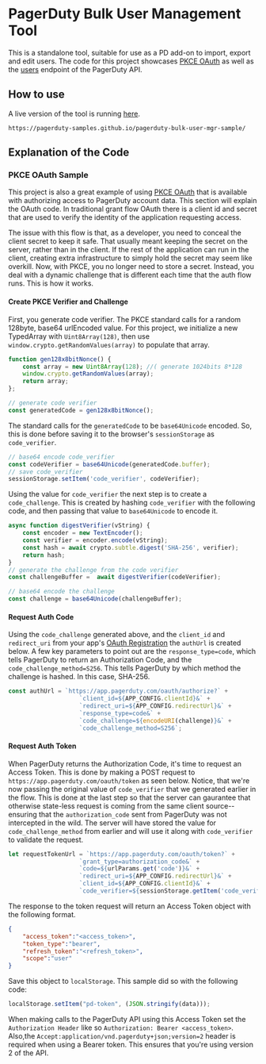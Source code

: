 # PagerDuty Bulk User Management Tool

This is a standalone tool, suitable for use as a PD add-on to import, export and edit users. The code for this project showcases [PKCE OAuth](https://v2.developer.pagerduty.com/docs/oauth-2-functionality-pkce) as well as the [users](https://developer.pagerduty.com/api-reference/reference/REST/openapiv3.json/paths/~1users/get) endpoint of the PagerDuty API.

## How to use
A live version of the tool is running [here](https://pagerduty-samples.github.io/pagerduty-bulk-user-mgr-sample/).
```
https://pagerduty-samples.github.io/pagerduty-bulk-user-mgr-sample/
```
## Explanation of the Code

### PKCE OAuth Sample
This project is also a great example of using [PKCE OAuth](https://oauth.net/2/pkce/) that is available with authorizing access to PagerDuty account data. This section will explain the OAuth code. In traditional grant flow OAuth there is a client id and secret that are used to verify the identity of the application requesting access.

The issue with this flow is that, as a developer, you need to conceal the client secret to keep it safe. That usually meant keeping the secret on the server, rather than in the client. If the rest of the application can run in the client, creating extra infrastructure to simply hold the secret may seem like overkill. Now, with PKCE, you no longer need to store a secret. Instead, you deal with a dynamic challenge that is different each time that the auth flow runs. This is how it works.

#### Create PKCE Verifier and Challenge
First, you generate code verifier. The PKCE standard calls for a random 128byte, base64 urlEncoded value. For this project, we initialize a new TypedArray with `Uint8Array(128)`, then use `window.crypto.getRandomValues(array)` to populate that array. 

```javascript
function gen128x8bitNonce() {
    const array = new Uint8Array(128); //( generate 1024bits 8*128
    window.crypto.getRandomValues(array);
    return array;
};

// generate code verifier
const generatedCode = gen128x8bitNonce();
```


The standard calls for the `generatedCode` to be `base64Unicode` encoded. So, this is done before saving it to the browser's `sessionStorage` as `code_verifier`.

```javascript
// base64 encode code_verifier
const codeVerifier = base64Unicode(generatedCode.buffer);        
// save code_verifier
sessionStorage.setItem('code_verifier', codeVerifier);
```

Using the value for `code_verifier` the next step is to create a `code_challenge`. This is created by hashing `code_verifier` with the following code, and then  passing that value to `base64Unicode` to encode it.

```javascript
async function digestVerifier(vString) {
    const encoder = new TextEncoder();
    const verifier = encoder.encode(vString);
    const hash = await crypto.subtle.digest('SHA-256', verifier);
    return hash;
}
// generate the challenge from the code verifier
const challengeBuffer =  await digestVerifier(codeVerifier);

// base64 encode the challenge
const challenge = base64Unicode(challengeBuffer); 
```

#### Request Auth Code
Using the `code_challenge` generated above, and the `client_id` and `redirect_uri` from your app's [OAuth Registration](https://v2.developer.pagerduty.com/docs/oauth-2-functionality) the `authUrl` is created below. A few key parameters to point out are the `response_type=code`, which tells PagerDuty to return an Authorization Code, and the `code_challenge_method=S256`. This tells PagerDuty by which method the challenge is hashed. In this case, SHA-256.

```javascript
const authUrl = `https://app.pagerduty.com/oauth/authorize?` +
                    `client_id=${APP_CONFIG.clientId}&` +
                    `redirect_uri=${APP_CONFIG.redirectUrl}&` + 
                    `response_type=code&` +
                    `code_challenge=${encodeURI(challenge)}&` + 
                    `code_challenge_method=S256`;
```



#### Request Auth Token
When PagerDuty returns the Authorization Code, it's time to request an Access Token. This is done by making a POST request to `https://app.pagerduty.com/oauth/token` as seen below. Notice, that we're now passing the original value of `code_verifier` that we generated earlier in the flow. This is done at the last step so that the server can gaurantee that otherwise state-less request is coming from the same client source--ensuring that the `authorization_code` sent from PagerDuty was not intercepted in the wild. The server will have stored the value for `code_challenge_method` from earlier and will use it along with `code_verifier` to validate the request.

```javascript
let requestTokenUrl = `https://app.pagerduty.com/oauth/token?` + 
                    `grant_type=authorization_code&` + 
                    `code=${urlParams.get('code')}&` +
                    `redirect_uri=${APP_CONFIG.redirectUrl}&` + 
                    `client_id=${APP_CONFIG.clientId}&` + 
                    `code_verifier=${sessionStorage.getItem('code_verifier')}`;
```
The response to the token request will return an Access Token object  with the following format.

```json        
{
    "access_token":"<access_token>",
    "token_type":"bearer",
    "refresh_token":"<refresh_token>",
    "scope":"user"
}
```
Save this object to `localStorage`. This sample did so with the following code:

```javascript 
localStorage.setItem("pd-token", (JSON.stringify(data)));
```

When making calls to the PagerDuty API using this Access Token set the  `Authorization Header` like so `Authorization: Bearer <access_token>`. Also,the `Accept:application/vnd.pagerduty+json;version=2` header is required when using a Bearer token. This ensures that you're using version 2 of the API.